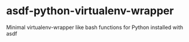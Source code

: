 # asdf-python-virtualenv-wrapper
Minimal virtualenv-wrapper like bash functions for Python installed with asdf

